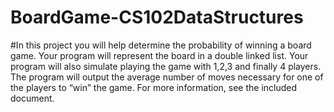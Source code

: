 # BoardGame-CS102DataStructures
#In this project you will help determine the probability of winning a board game. Your program will represent the board in a double linked list. Your program will also simulate playing the game with 1,2,3 and finally 4 players.  The program will output the average number of moves necessary for one of the players to “win” the game.
For more information, see the included document.
